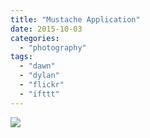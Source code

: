 ```yaml
---
title: "Mustache Application"
date: 2015-10-03
categories: 
  - "photography"
tags: 
  - "dawn"
  - "dylan"
  - "flickr"
  - "ifttt"
---
```


![](https://farm6.staticflickr.com/5761/21909954412_96a84056b2_b.jpg)
